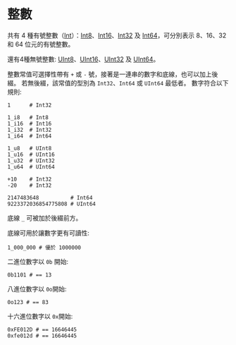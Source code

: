 # 整數

共有 4 種有號整數（[Int](http://crystal-lang.org/api/Int.html)）：[Int8](http://crystal-lang.org/api/Int8.html)、[Int16](http://crystal-lang.org/api/Int16.html)、[Int32](http://crystal-lang.org/api/Int32.html) 及 [Int64](http://crystal-lang.org/api/Int64.html)，可分別表示 8、16、32 和 64 位元的有號整數。

還有4種無號整數: [UInt8](http://crystal-lang.org/api/UInt8.html)、[UInt16](http://crystal-lang.org/api/UInt16.html)、[UInt32](http://crystal-lang.org/api/UInt32.html) 及 [UInt64](http://crystal-lang.org/api/UInt64.html)。

整數常值可選擇性帶有 `+` 或 `-` 號，接著是一連串的數字和底線，也可以加上後綴。
若無後綴，該常值的型別為 `Int32`、`Int64` 或 `UInt64` 最低者。
數字符合以下規則:

```crystal
1      # Int32

1_i8   # Int8
1_i16  # Int16
1_i32  # Int32
1_i64  # Int64

1_u8   # UInt8
1_u16  # UInt16
1_u32  # UInt32
1_u64  # UInt64

+10    # Int32
-20    # Int32

2147483648          # Int64
9223372036854775808 # UInt64
```

底線 `_` 可被加於後綴前方。

底線可用於讓數字更有可讀性:

```crystal
1_000_000 # 優於 1000000
```

二進位數字以 `0b` 開始:

```crystal
0b1101 # == 13
```

八進位數字以 `0o`開始:

```crystal
0o123 # == 83
```

十六進位數字以 `0x`開始:

```crystal
0xFE012D # == 16646445
0xfe012d # == 16646445
```
